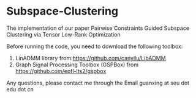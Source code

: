 # Subspace-Clustering
The implementation of our paper Pairwise Constraints Guided Subspace Clustering via Tensor Low-Rank Optimization

Before running the code, you need to download the following toolbox:
1. LinADMM library from:https://github.com/canyilu/LibADMM
2. Graph Signal Processing Toolbox (GSPBox) from https://github.com/epfl-lts2/gspbox

Any questions, please contact me through the Email guanxing at seu dot edu dot cn
